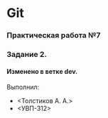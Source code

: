 # Git

### Практическая работа №7

### Задание 2.

#### Изменено в ветке dev.

Выполнил:
* <Толстиков А. А.>
* <УВП-312>
